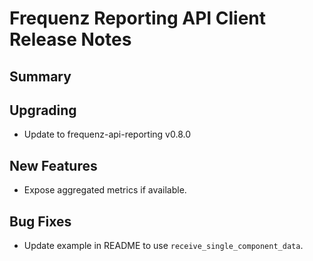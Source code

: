# Frequenz Reporting API Client Release Notes

## Summary

<!-- Here goes a general summary of what this release is about -->

## Upgrading

* Update to frequenz-api-reporting v0.8.0

## New Features

* Expose aggregated metrics if available.

## Bug Fixes

- Update example in README to use `receive_single_component_data`.
